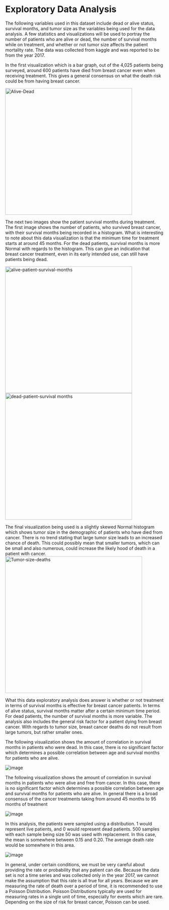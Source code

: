 # Exploratory Data Analysis
The following variables used in this dataset include dead or alive status, survival months, and tumor size as the variables being used for the data analysis. A few statistics and visualizations will be used to portray the number of patients who are alive or dead, the number of survival months while on treatment, and whether or not tumor size affects the patient mortality rate. The data was collected from kaggle and was reported to be from the year 2017.

In the first visualization which is a bar graph, out of the 4,025 patients being surveyed, around 600 patients have died from breast cancer even when receiving treatment. This gives a general consensus on what the death risk could be from having breast cancer. 

<img width="403" alt="Alive-Dead" src="https://user-images.githubusercontent.com/89415428/217355611-de0c4f6d-b79f-4e78-b209-d3f39390542f.png">

The next two images show the patient survival months during treatment. The first image shows the number of patients, who survived breast cancer, with their survival months being recorded in a histogram. What is interesting to note about this data visualization is that the minimum time for treatment starts at around 45 months. For the dead patients, survival months is more Normal with regards to the histogram. This can give an indication that breast cancer treatment, even in its early intended use, can still have patients being dead. 


<img width="403" alt="alive-patient-survival-months" src="https://user-images.githubusercontent.com/89415428/217357617-841a8aee-9b68-4e1a-928f-25c20ec6eb0e.png">
<img width="403" alt="dead-patient-survival months" src="https://user-images.githubusercontent.com/89415428/217357635-69a19bcc-735c-4e2d-95fe-fd5a18463221.png">

The final visualization being used is a slightly skewed Normal histogram which shows tumor size in the demographic of patients who have died from cancer. There is no trend stating that large tumor size leads to an increased chance of death. This could possibly mean that smaller tumors, which can be small and also numerous, could increase the likely hood of death in a patient with cancer. 
<img width="435" alt="Tumor-size-deaths" src="https://user-images.githubusercontent.com/89415428/217358563-c1311e15-91b0-4d7c-9277-f54953a3efd7.png">

What this data exploratory analysis does answer is whether or not treatment in terms of survival months is effective for breast cancer patients. In terms of alive status, survival months matter after a certain minimum time period. For dead patients, the number of survival months is more variable. The analysis also includes the general risk factor for a patient dying from breast cancer. With regards to tumor size, breast cancer deaths do not result from large tumors, but rather smaller ones. 

The following visualization shows the amount of correlation in survival months in patients who were dead. In this case, there is no significant factor which determines a possible correlation between age and survival months for patients who are alive.

![image](https://user-images.githubusercontent.com/89415428/218744082-1545852d-cb58-447f-908a-3588f575172d.png)



The following visualization shows the amount of correlation in survival months in patients who were alive and free from cancer. In this case, there is no significant factor which determines a possible correlation between age and survival months for patients who are alive. In general there is a broad consensus of the cancer treatments taking from around 45 months to 95 months of treatment

![image](https://user-images.githubusercontent.com/89415428/218744120-975feaf2-f237-40a7-89fa-fbbb6ff6e90d.png)



In this analysis, the patients were sampled using a distribution. 1 would represent live patients, and 0 would represent dead patients. 500 samples with each sample being size 50 was used with replacement. In this case, the mean is somewhere between 0.15 and 0.20. The average death rate would be somewhere in this area. 

![image](https://user-images.githubusercontent.com/89415428/218744190-9437f02d-4a9d-4c0e-ad1f-7d1322584148.png)

In general, under certain conditions, we must be very careful about providing the rate or probability that any patient can die. Because the data set is not a time series and was collected only in the year 2017, we cannot make the assumption that this rate is all true for all years. Because we are measuring the rate of death over a period of time, it is recommended to use a Poisson Distribution. Poisson Distributions typically are used for measuring rates in a single unit of time, especially for events which are rare. Depending on the size of risk for breast cancer, Poisson can be used. 



